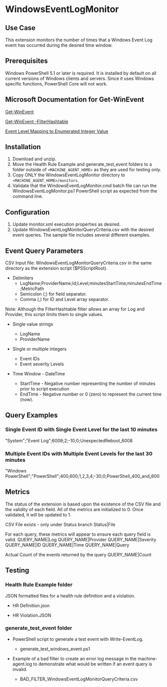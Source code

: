 # WindowsEventLogMonitor #

## Use Case ##

This extension monitors the number of times that a Windows Event Log event has occurred during the desired time window.

## Prerequisites ##

Windows PowerShell 5.1 or later is required. It is installed by default on all current versions of Windows clients and servers.
Since it uses Windows specific functions, PowerShell Core will not work.

## Microsoft Documentation for Get-WinEvent ##

<a href="https://learn.microsoft.com/en-us/powershell/module/microsoft.powershell.diagnostics/get-winevent?view=powershell-5.1">Get-WinEvent</a>

<a href="https://learn.microsoft.com/en-us/powershell/scripting/samples/creating-get-winevent-queries-with-filterhashtable?view=powershell-5.1">Get-WinEvent -FilterHashtable</a>

<a href="https://learn.microsoft.com/en-us/dotnet/api/system.diagnostics.eventing.reader.standardeventlevel?view=dotnet-plat-ext-8.0">Event Level Mapping to Enumerated Integer Value</a>

## Installation ##

1. Download and unzip.
2. Move the Health Rule Example and generate_test_event folders to a folder outside of `<MACHINE_AGENT_HOME>` as they are used for testing only.
3. Copy ONLY the WindowsEventLogMonitor directory to `<MACHINE_AGENT_HOME>/monitors`.
4. Validate that the WindowsEventLogMonitor.cmd batch file can run the WindowsEventLogMonitor.ps1 PowerShell script as expected from the command line.

## Configuration ##

1. Update monitor.xml execution properties as desired.
2. Update WindowsEventLogMonitorQueryCriteria.csv with the desired event queries. The sample file includes several different examples.

## Event Query Parameters ##

CSV Input file: WindowsEventLogMonitorQueryCriteria.csv in the same directory as the extension script ($PSScriptRoot).

- Delimiters
	* LogName;ProviderName;Id;Level;minutesStartTime;minutesEndTime;MetricPath
	* Semicolon (;) for field separator.
	* Comma (,) for ID and Level array separator.

Note: Although the FilterHashtable filter allows an array for Log and Provider, this script limits them to single values.

- Single value strings
	* LogName
	* ProviderName

- Single or multiple integers
	* Event IDs
	* Event severity Levels
	
- Time Window - DateTime
	* StartTime - Negative number representing the number of minutes prior to script execution
	* EndTime - Negative number or 0 (zero) to represent the current time (now).


## Query Examples ##

### Single Event ID with Single Event Level for the last 10 minutes ###
"System";"Event Log";6008;2;-10;0;UnexpectedReboot_6008

### Multiple Event IDs with Multiple Event Levels for the last 30 minutes ###
"Windows PowerShell";"PowerShell";400,600;1,2,3,4;-30;0;PowerShell_400_and_600

## Metrics ##

The status of the extension is based upon the existence of the CSV file and the validity of each field.
All of the metrics are initialized to 0. Once validated, it will be updated to 1.

CSV File exists - only under Status branch
Status|File

For each query, these metrics will appear to ensure each query field is valid.
QUERY_NAME|Log
QUERY_NAME|Provider
QUERY_NAME|Severity
QUERY_NAME|ID
QUERY_NAME|Time
QUERY_NAME|Query

Actual Count of the events returned by the query
QUERY_NAME|Count

## Testing ##

### Health Rule Example folder ###
JSON formatted files for a health rule definition and a violation.

- HR Definition.json

- HR Violation.JSON


### generate_test_event folder ###

- PowerShell script to generate a test event with Write-EventLog.
	* generate_test_windows_event.ps1

- Example of a bad filter to create an error log message in the machine-agent.log to demonstrate what would be written if an event query is invalid.
	* BAD_FILTER_WindowsEventLogMonitorQueryCriteria.csv
	


